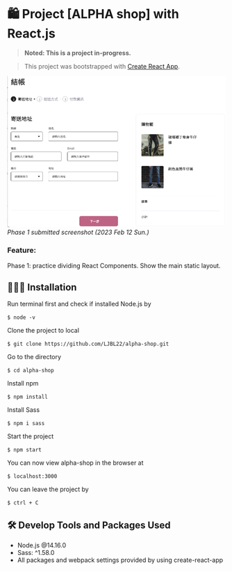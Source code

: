 # 🛍️ Project [ALPHA shop] with React.js

> **Noted: This is a project in-progress.**

> This project was bootstrapped with [Create React App](https://github.com/facebook/create-react-app).

![](./sumbmitted-phase1.png)
_Phase 1 submitted screenshot (2023 Feb 12 Sun.)_

### Feature:

Phase 1: practice dividing React Components. Show the main static layout.

## 🧑🏻‍💻 Installation

Run terminal first and check if installed Node.js by 
```
$ node -v
```

Clone the project to local
```
$ git clone https://github.com/LJBL22/alpha-shop.git
```

Go to the directory
```
$ cd alpha-shop
```

Install npm
```
$ npm install
```

Install Sass
```
$ npm i sass
```

Start the project
```
$ npm start
```

You can now view alpha-shop in the browser at
```
$ localhost:3000
```

You can leave the project by
```
$ ctrl + C
```

## 🛠️ Develop Tools and Packages Used
- Node.js @14.16.0
- Sass: ^1.58.0
- All packages and webpack settings provided by using create-react-app
